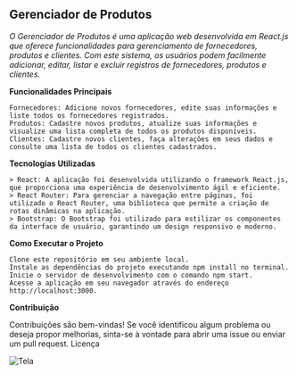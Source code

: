## Gerenciador de Produtos

_O Gerenciador de Produtos é uma aplicação web desenvolvida em React.js que oferece funcionalidades para gerenciamento de fornecedores, produtos e clientes. Com este sistema, os usuários podem facilmente adicionar, editar, listar e excluir registros de fornecedores, produtos e clientes._

**Funcionalidades Principais**

    Fornecedores: Adicione novos fornecedores, edite suas informações e liste todos os fornecedores registrados.
    Produtos: Cadastre novos produtos, atualize suas informações e visualize uma lista completa de todos os produtos disponíveis.
    Clientes: Cadastre novos clientes, faça alterações em seus dados e consulte uma lista de todos os clientes cadastrados.

**Tecnologias Utilizadas**

    > React: A aplicação foi desenvolvida utilizando o framework React.js, que proporciona uma experiência de desenvolvimento ágil e eficiente.
    > React Router: Para gerenciar a navegação entre páginas, foi utilizado o React Router, uma biblioteca que permite a criação de rotas dinâmicas na aplicação.
    > Bootstrap: O Bootstrap foi utilizado para estilizar os componentes da interface de usuário, garantindo um design responsivo e moderno.

**Como Executar o Projeto**

    Clone este repositório em seu ambiente local.
    Instale as dependências do projeto executando npm install no terminal.
    Inicie o servidor de desenvolvimento com o comando npm start.
    Acesse a aplicação em seu navegador através do endereço http://localhost:3000.

**Contribuição**

Contribuições são bem-vindas! Se você identificou algum problema ou deseja propor melhorias, sinta-se à vontade para abrir uma issue ou enviar um pull request.
Licença

![Tela](print.png)

